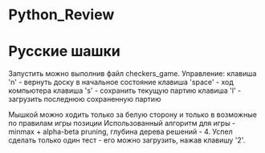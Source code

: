 # Python_Review
# Русские шашки
Запустить можно выполнив файл checkers_game.
Управление:
клавиша 'n' - вернуть доску в начальное состояние
клавиша 'space' - ход компьютера
клавиша 's' - сохранить текущую партию
клавиша 'l' - загрузить последнюю сохраненную партию

Мышкой можно ходить только за белую сторону и только в возможные по правилам игры позиции
Использованный алгоритм для игры - minmax + alpha-beta pruning, глубина дерева решений - 4.
Успел сделать только один тест - его можно загрузить, нажав клавишу '2'.
